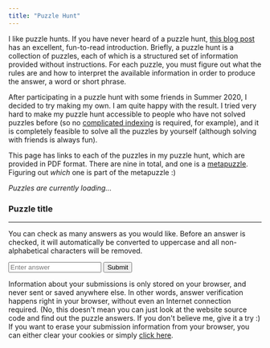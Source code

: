 ```yaml
---
title: "Puzzle Hunt"
---
```


I like puzzle hunts. If you have never heard of a puzzle hunt, [this
blog post](https://blog.vero.site/post/puzzlehunts) has an excellent,
fun-to-read introduction. Briefly, a puzzle hunt is a collection of
puzzles, each of which is a structured set of information provided
without instructions. For each puzzle, you must figure out what the
rules are and how to interpret the available information in order to
produce the answer, a word or short phrase.

After participating in a puzzle hunt with some friends in Summer 2020,
I decided to try making my own. I am quite happy with the result. I
tried very hard to make my puzzle hunt accessible to people who have
not solved puzzles before (so no [complicated
indexing](https://blog.vero.site/post/puzzlehunts#how-to-extract-the-answer)
is required, for example), and it is completely feasible to solve all
the puzzles by yourself (although solving with friends is always fun).

This page has links to each of the puzzles in my puzzle hunt, which
are provided in PDF format. There are nine in total, and one is a
[metapuzzle](https://blog.vero.site/post/puzzlehunts#how-to-solve-metapuzzles).
Figuring out *which* one is part of the metapuzzle :)

<div id="puzzles">
  <p><i>Puzzles are currently loading...</i></p>
</div>

<div id="modal">
  <div class="modal-overlay" id="modal-overlay"></div>
  <div class="modal-content">
    <h3 id="modal-puzzle-title">Puzzle title</h3>
    <hr class="puzzle">
    <p>
      You can check as many answers as you would like. Before an answer
      is checked, it will automatically be converted to uppercase and
      all non-alphabetical characters will be removed.
    </p>
    <div class="puzzle-submission">
      <input
        type="text"
        placeholder="Enter answer"
        class="puzzle-submission"
        id="answer-input"
      >
      <button type="button" id="puzzle-submit">Submit</button>
    </div>
    <div id="submissions">
    </div>
  </div>
</div>

Information about your submissions is only stored on your browser, and
never sent or saved anywhere else. In other words, answer verification
happens right in your browser, without even an Internet connection
required. (No, this doesn't mean you can just look at the website
source code and find out the puzzle answers. If you don't believe me,
give it a try :) If you want to erase your submission information from
your browser, you can either clear your cookies or simply <a
href="javascript:void(0)" id="puzzle-reset">click here</a>.

<link href="/css/puzzles.css" rel="stylesheet">
<script src="/js/sjcl.js"></script>
<script src="/js/puzzles.js"></script>
